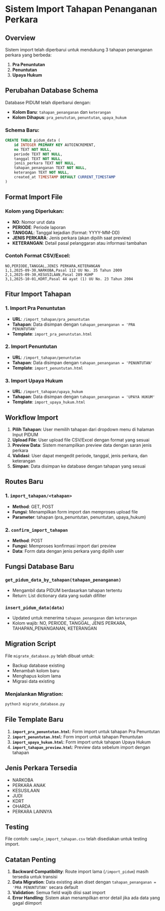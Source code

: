 # Sistem Import Tahapan Penanganan Perkara

## Overview
Sistem import telah diperbarui untuk mendukung 3 tahapan penanganan perkara yang berbeda:
1. **Pra Penuntutan**
2. **Penuntutan** 
3. **Upaya Hukum**

## Perubahan Database Schema
Database PIDUM telah diperbarui dengan:
- **Kolom Baru**: `tahapan_penanganan` dan `keterangan`
- **Kolom Dihapus**: `pra_penututan`, `penuntutan`, `upaya_hukum`

### Schema Baru:
```sql
CREATE TABLE pidum_data (
    id INTEGER PRIMARY KEY AUTOINCREMENT,
    no TEXT NOT NULL,
    periode TEXT NOT NULL,
    tanggal TEXT NOT NULL,
    jenis_perkara TEXT NOT NULL,
    tahapan_penanganan TEXT NOT NULL,
    keterangan TEXT NOT NULL,
    created_at TIMESTAMP DEFAULT CURRENT_TIMESTAMP
)
```

## Format Import File

### Kolom yang Diperlukan:
- **NO**: Nomor urut data
- **PERIODE**: Periode laporan
- **TANGGAL**: Tanggal kejadian (format: YYYY-MM-DD)
- **JENIS PERKARA**: Jenis perkara (akan dipilih saat preview)
- **KETERANGAN**: Detail pasal pelanggaran atau informasi tambahan

### Contoh Format CSV/Excel:
```csv
NO,PERIODE,TANGGAL,JENIS PERKARA,KETERANGAN
1,1,2025-09-30,NARKOBA,Pasal 112 UU No. 35 Tahun 2009
2,1,2025-09-30,KESUSILAAN,Pasal 289 KUHP
3,1,2025-10-01,KDRT,Pasal 44 ayat (1) UU No. 23 Tahun 2004
```

## Fitur Import Tahapan

### 1. Import Pra Penuntutan
- **URL**: `/import_tahapan/pra_penuntutan`
- **Tahapan**: Data disimpan dengan `tahapan_penanganan = 'PRA PENUNTUTAN'`
- **Template**: `import_pra_penuntutan.html`

### 2. Import Penuntutan
- **URL**: `/import_tahapan/penuntutan`
- **Tahapan**: Data disimpan dengan `tahapan_penanganan = 'PENUNTUTAN'`
- **Template**: `import_penuntutan.html`

### 3. Import Upaya Hukum
- **URL**: `/import_tahapan/upaya_hukum`
- **Tahapan**: Data disimpan dengan `tahapan_penanganan = 'UPAYA HUKUM'`
- **Template**: `import_upaya_hukum.html`

## Workflow Import

1. **Pilih Tahapan**: User memilih tahapan dari dropdown menu di halaman Input PIDUM
2. **Upload File**: User upload file CSV/Excel dengan format yang sesuai
3. **Preview Data**: Sistem menampilkan preview data dengan saran jenis perkara
4. **Validasi**: User dapat mengedit periode, tanggal, jenis perkara, dan keterangan
5. **Simpan**: Data disimpan ke database dengan tahapan yang sesuai

## Routes Baru

### 1. `import_tahapan/<tahapan>`
- **Method**: GET, POST
- **Fungsi**: Menampilkan form import dan memproses upload file
- **Parameter**: tahapan (pra_penuntutan, penuntutan, upaya_hukum)

### 2. `confirm_import_tahapan`
- **Method**: POST
- **Fungsi**: Memproses konfirmasi import dari preview
- **Data**: Form data dengan jenis perkara yang dipilih user

## Fungsi Database Baru

### `get_pidum_data_by_tahapan(tahapan_penanganan)`
- Mengambil data PIDUM berdasarkan tahapan tertentu
- Return: List dictionary data yang sudah difilter

### `insert_pidum_data(data)`
- Updated untuk menerima `tahapan_penanganan` dan `keterangan`
- Kolom wajib: NO, PERIODE, TANGGAL, JENIS PERKARA, TAHAPAN_PENANGANAN, KETERANGAN

## Migration Script

File `migrate_database.py` telah dibuat untuk:
- Backup database existing
- Menambah kolom baru
- Menghapus kolom lama
- Migrasi data existing

### Menjalankan Migration:
```bash
python3 migrate_database.py
```

## File Template Baru

1. **`import_pra_penuntutan.html`**: Form import untuk tahapan Pra Penuntutan
2. **`import_penuntutan.html`**: Form import untuk tahapan Penuntutan  
3. **`import_upaya_hukum.html`**: Form import untuk tahapan Upaya Hukum
4. **`import_tahapan_preview.html`**: Preview data sebelum import dengan tahapan

## Jenis Perkara Tersedia

- NARKOBA
- PERKARA ANAK
- KESUSILAAN
- JUDI
- KDRT
- OHARDA
- PERKARA LAINNYA

## Testing

File contoh: `sample_import_tahapan.csv` telah disediakan untuk testing import.

## Catatan Penting

1. **Backward Compatibility**: Route import lama (`/import_pidum`) masih tersedia untuk transisi
2. **Data Migration**: Data existing akan diset dengan `tahapan_penanganan = 'PRA PENUNTUTAN'` secara default
3. **Validation**: Semua field wajib diisi saat import
4. **Error Handling**: Sistem akan menampilkan error detail jika ada data yang gagal diimport